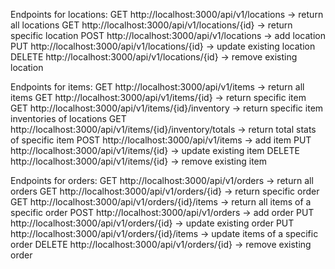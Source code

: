 Endpoints for locations:
GET http://localhost:3000/api/v1/locations -> return all locations
GET http://localhost:3000/api/v1/locations/{id} -> return specific location
POST http://localhost:3000/api/v1/locations -> add location
PUT http://localhost:3000/api/v1/locations/{id} -> update existing location
DELETE http://localhost:3000/api/v1/locations/{id} -> remove existing location

Endpoints for items:
GET http://localhost:3000/api/v1/items -> return all items
GET http://localhost:3000/api/v1/items/{id} -> return specific item
GET http://localhost:3000/api/v1/items/{id}/inventory -> return specific item inventories of locations
GET http://localhost:3000/api/v1/items/{id}/inventory/totals -> return total stats of specific item
POST http://localhost:3000/api/v1/items -> add item
PUT http://localhost:3000/api/v1/items/{id} -> update existing item
DELETE http://localhost:3000/api/v1/items/{id} -> remove existing item

Endpoints for orders:
GET http://localhost:3000/api/v1/orders -> return all orders
GET http://localhost:3000/api/v1/orders/{id} -> return specific order
GET http://localhost:3000/api/v1/orders/{id}/items -> return all items of a specific order
POST http://localhost:3000/api/v1/orders -> add order
PUT http://localhost:3000/api/v1/orders/{id} -> update existing order
PUT http://localhost:3000/api/v1/orders/{id}/items -> update items of a specific order
DELETE http://localhost:3000/api/v1/orders/{id} -> remove existing order
